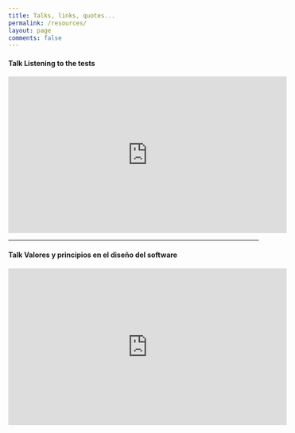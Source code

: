 ```yaml
---
title: Talks, links, quotes... 
permalink: /resources/
layout: page
comments: false
---
```


#### Talk Listening to the tests

<iframe width="560" height="315" src="https://www.youtube.com/embed/e-d1P-kZIfs" frameborder="0" allow="accelerometer; autoplay; encrypted-media; gyroscope; picture-in-picture" allowfullscreen></iframe>

---

#### Talk Valores y principios en el diseño del software

<iframe width="560" height="315" src="https://www.youtube.com/embed/sXLCBcELu5Y" frameborder="0" allow="accelerometer; autoplay; encrypted-media; gyroscope; picture-in-picture" allowfullscreen></iframe>
